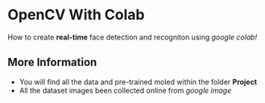 # OpenCV With Colab

How to create **real-time** face detection and recogniton using *google colab!*

## More Information
- You will find all the data and pre-trained moled within the folder **Project**
-  All the dataset images been collected online from *google image*
